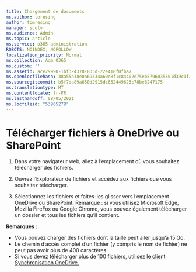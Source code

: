 ```yaml
---
title: Chargement de documents
ms.author: toresing
author: tomresing
manager: scotv
ms.audience: Admin
ms.topic: article
ms.service: o365-administration
ROBOTS: NOINDEX, NOFOLLOW
localization_priority: Normal
ms.collection: Adm_O365
ms.custom: ''
ms.assetid: ace29990-1bf3-4378-833d-22e418f0fba7
ms.openlocfilehash: 38a55a38e0a69334a60e8f1c84402e75eb5796035501d39c1f217fe194dae432
ms.sourcegitcommit: b5f7da89a650d2915dc652449623c78be6247175
ms.translationtype: MT
ms.contentlocale: fr-FR
ms.lasthandoff: 08/05/2021
ms.locfileid: "53965279"
---
```

# <a name="upload-files-to-onedrive-or-sharepoint"></a>Télécharger fichiers à OneDrive ou SharePoint

1. Dans votre navigateur web, allez à l’emplacement où vous souhaitez télécharger des fichiers.
    
2. Ouvrez l’Explorateur de fichiers et accédez aux fichiers que vous souhaitez télécharger.
    
3. Sélectionnez les fichiers et faites-les glisser vers l’emplacement OneDrive ou SharePoint. Remarque : si vous utilisez Microsoft Edge, Mozilla FireFox ou Google Chrome, vous pouvez également télécharger un dossier et tous les fichiers qu’il contient.
    
**Remarques :**

- Vous pouvez charger des fichiers dont la taille peut aller jusqu’à 15 Go. 
- Le chemin d’accès complet d’un fichier (y compris le nom de fichier) ne peut pas avoir plus de 400 caractères. 
- Si vous devez télécharger plus de 100 fichiers, utilisez [le client Synchronisation OneDrive.](https://go.microsoft.com/fwlink/?linkid=866427) 
  


